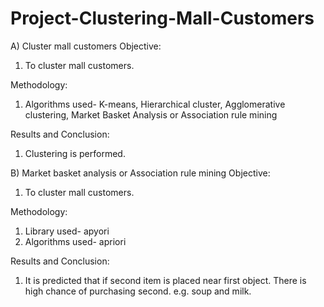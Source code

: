 # Project-Clustering-Mall-Customers
A) Cluster mall customers
Objective:
1. To cluster mall customers.


Methodology:
1. Algorithms used- K-means, Hierarchical cluster, Agglomerative clustering, Market Basket Analysis or Association rule mining


Results and Conclusion:
1. Clustering is performed.

B) Market basket analysis or Association rule mining
Objective:
1. To cluster mall customers.


Methodology:
1. Library used- apyori
2. Algorithms used- apriori 


Results and Conclusion:
1. It is predicted that if second item is placed near first object. There is high chance of purchasing second. e.g. soup and milk.
